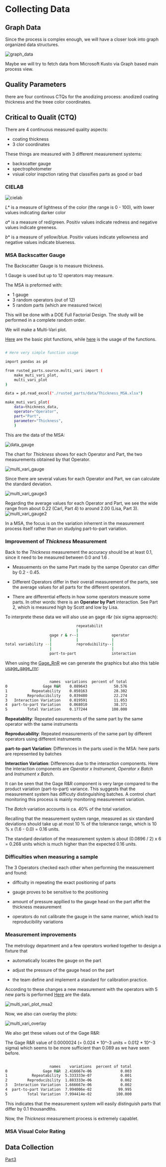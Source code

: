 
# Collecting Data

## Graph Data

Since the process is complex enough, we will have a closer look into graph organized data structures.

![graph_data](./assets/Data_sensor_structure.png)

Maybe we will try to fetch data from Microsoft Kusto via Graph based main process view.



## Quality Parameters

there are four continous CTQs for the anodizing process: 
anodized coating thickness and the treee color coordinates. 

## Critical to Qualit (CTQ)

There are 4 continuous measured quality aspects:

- coating thickness
- 3 clor coordinates

These things are measured with 3 different measurement systems:

- backscatter gauge
- spectrophotometer
- vsiual color inspction rating that classifies parts as good or bad


### CIELAB

![cielab](./assets/cielab_colorspace.png)

*L** is a measure of lightness of the color (the range is 0 - 100), with lower values indicating darker color

*a** is a measure of red/green. Positiv values indicate redness and negative values indicate greeness.

*b** is a measure of yellow/blue. Positiv values indicate yellowness and negative values indicate blueness.


### MSA Backscatter Gauge

The Backscatter Gauge is to measure thickness.

1 Gauge is used but up to 12 operators may measure.


The MSA is preformed with:
- 1 gauge
- 3 random operators (out of 12)
- 5 random parts (which are measured twice)

This will be done with a DOE Full Factorial Design. The study will be performed in a complete random order.

We will make a Multi-Vari plot.

[Here](./source/multi_vari.py) are the basic plot functions, while [here](./source/usage_multi_vari.py) is the usage of the functions.


```bash 

# Here very simple function usage

import pandas as pd

from rusted_parts.source.multi_vari import (
    make_muti_vari_plot,
    multi_vari_plot
)

data = pd.read_excel("./rusted_parts/data/Thickness_MSA.xlsx")

make_muti_vari_plot(
    data=thickness_data,
    operator="Operator",
    part="Part",
    parameter="Thickness",
    )

```



This are the data of the MSA:

![data_gauge](./assets/data_msa_gauge.png)

The chart for *Thickness* shows for each Operator and Part, the two measurements obtained by that Operator.

![multi_vari_gauge](./assets/multi_vari_plot1.png)


Since there are several values for each Operator and Part, we can calculate the standard deviation. 

![multi_vari_gauge3](./assets/multi_vari_plot3.png)

Regarding the average values for each Operator and Part, we see the wide range from about 0.22 (Carl, Part 4) to around 2.00 (Lisa, Part 3).
![multi_vari_gauge2](./assets/multi_vari_plot2.png)

In a MSA, the focus is on the variation inherrent in the measurement process itself rather than on studying part-to-part variation.


### Improvement of *Thickness* Measurement

Back to the *Thickness* measurement the accuracy should be at least 0.1, since it need to be measured between 0.0 and 1.6 .


- Measuements on the same Part made by the sampe Operator can differ by 0.2 - 0.45.

- Different Operators differ in their overall measurement of the parts, see the average values for all parts for the different operators.

- There are differential effects in how some operators measure some parts. In other words: there is an **Operator by Part** interaction. See Part 2, which is measured high by Scott and low by Lisa.


To interprete these data we will also use an gage r&r (six sigma approach): 

```bash
                                repeatabilit
                                |
                    gage r & r--|               operator
                    |           |               |
total variability --|           reproduibility--|
                    |                           |
                    part-to-part                interaction

```

When using the [Gage_RnR](./source/Gage_RandR.py) we can generate the graphics but also this table [usage_gage_rnr](./source/usage_gage_randr.py): 

```bash

                    names  variations  percent of total
0                Gage R&R    0.089643            50.576
1           Repeatability    0.050163            28.302
2         Reproducibility    0.039480            22.274
3   Interaction Variation    0.019591            11.053
4  part-to-part Variation    0.068010            38.371
5         Total Variation    0.177244           100.000

```

**Repeatablity**: Repeated easurements of the same part by the same operator with the same instruments

**Reproducability**: Repeated measurements of the same part by different operators using different instruments

**part-to-part Variation**: Differences in the parts used in the MSA: here parts are represented by batches

**Interaction Variation**: Differences due to the interaction components. Here the interaction components are *Operator x Instrument*, *Operator x Batch* and *Instrument x Batch*.

It can be seen that the Gage R&R component is very large compared to the product variation (part-to-part) variance. This suggests that the measurement system has difficuty distinguishing batches.
A control chart monitoring this process is mainly monitoring measurement variation. 

The *Batch* variation accounts is ca. 40% of the total variation.

Recalling that the measurement system range, measured as six standard deviations should take up at most 10 % of the tolerance range, which is 10 % x (1.6 - 0.0) = 0.16 units.

The standard deviation of the measurement system is about (0.0896 / 2) x 6 = 0.268 units which is much higher than the expected 0.16 units.



### Difficulties when measuring a sample

The 3 Operators checked each other when performing the measurement and found:

- diffculty in repeating the exact positioning of parts 

- gauge proves to be sensitive to the positioning 

- amount of pressure appllied to the gauge head on the part affet the thickness measurement

- operators do not calibrate the gauge in the same manner, which lead to reproducibility variations



### Measurement improvements

The metrology department and a few operators worked together to design a fixture that 

- automatically locates the gauge on the part

- adjust the pressure of the gauge head on the part

- the team define and implement a standard for calibration practice.



According to these changes a new measurement with the operators with 5 new parts is performed
[Here](./data/Thickness_MSA_2.xlsx) are the data.


![multi_vari_plot_msa2](./assets/multi_vari_plot_msa2.png)

Now, we also can overlay the plots: 

![multi_vari_overlay](./assets/multi_vari_overlay.png)


We also get these values out of the Gage R&R: 

The Gage R&R value of 0.0000024 (= 0.024 * 10^-3 units = 0.012 * 10^-3 sigma) which seems to be more sufficient than 0.089 as we have seen before. 

```bash

                    names    variations  percent of total
0                Gage R&R  2.416667e-06             0.003
1           Repeatability  5.333333e-07             0.001
2         Reproducibility  1.883333e-06             0.002
3   Interaction Variation  1.666667e-06             0.002
4  part-to-part Variation  7.994006e-02            99.995
5         Total Variation  7.994414e-02           100.000

```

This indicates that the measurement system will easily distinguish parts that differ by 0.1 thousandths. 

Now, the *Thickness* measurement process is extremely capablet.


### MSA Visual Color Rating




## Data Collection















[Part3](./Readme_part3.md)


